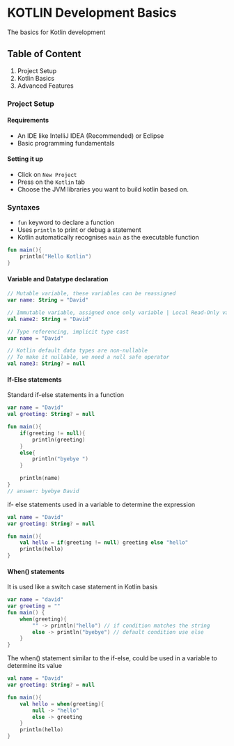 # KOTLIN Development Basics

The basics for Kotlin development

## Table of Content

1. Project Setup
2. Kotlin Basics
3. Advanced Features

### Project Setup

#### Requirements

- An IDE like IntelliJ IDEA (Recommended) or Eclipse
- Basic programming fundamentals

#### Setting it up

- Click on `New Project`
- Press on the `Kotlin` tab
- Choose the JVM libraries you want to build kotlin based on.

### Syntaxes

- `fun` keyword to declare a function
- Uses `println` to print or debug a statement
- Kotlin automatically recognises `main` as the executable function

```kotlin
fun main(){
    println("Hello Kotlin")
}
```

#### Variable and Datatype declaration

```kotlin
// Mutable variable, these variables can be reassigned
var name: String = "David"

// Immutable variable, assigned once only variable | Local Read-Only variable
val name2: String = "David"

// Type referencing, implicit type cast
var name = "David"

// Kotlin default data types are non-nullable
// To make it nullable, we need a null safe operator
val name3: String? = null
```

#### If-Else statements

Standard if-else statements in a function

```kotlin
var name = "David"
val greeting: String? = null

fun main(){
	if(greeting != null){
		println(greeting)
	}
	else{
		println("byebye ")
	}

	println(name)
}
// answer: byebye David
```

if- else statements used in a variable to determine the expression

```kotlin
val name = "David"
var greeting: String? = null

fun main(){
	val hello = if(greeting != null) greeting else "hello"
	println(hello)
}

```

#### When() statements

It is used like a switch case statement in Kotlin basis

```kotlin
var name = "david"
var greeting = ""
fun main() {
	when(greeting){
		"" -> println("hello") // if condition matches the string
		else -> println("byebye") // default condition use else
	}
}
```

The when() statement similar to the if-else, could be used in a variable to determine its value

```kotlin
val name = "David"
var greeting: String? = null

fun main(){
	val hello = when(greeting){
		null -> "hello"
		else -> greeting
	}
	println(hello)
}
```
